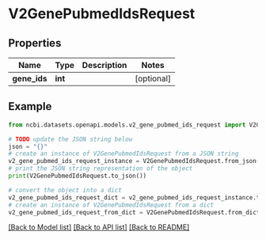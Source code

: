# V2GenePubmedIdsRequest


## Properties

Name | Type | Description | Notes
------------ | ------------- | ------------- | -------------
**gene_ids** | **int** |  | [optional] 

## Example

```python
from ncbi.datasets.openapi.models.v2_gene_pubmed_ids_request import V2GenePubmedIdsRequest

# TODO update the JSON string below
json = "{}"
# create an instance of V2GenePubmedIdsRequest from a JSON string
v2_gene_pubmed_ids_request_instance = V2GenePubmedIdsRequest.from_json(json)
# print the JSON string representation of the object
print(V2GenePubmedIdsRequest.to_json())

# convert the object into a dict
v2_gene_pubmed_ids_request_dict = v2_gene_pubmed_ids_request_instance.to_dict()
# create an instance of V2GenePubmedIdsRequest from a dict
v2_gene_pubmed_ids_request_from_dict = V2GenePubmedIdsRequest.from_dict(v2_gene_pubmed_ids_request_dict)
```
[[Back to Model list]](../README.md#documentation-for-models) [[Back to API list]](../README.md#documentation-for-api-endpoints) [[Back to README]](../README.md)



